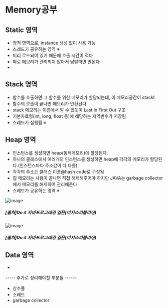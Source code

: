 Memory공부
=============
Static 영역
------------
- 정적 영역으로, instance 생성 없이 사용 가능
- 스레드가 공유하는 영역 ※
- 미리 로드되어 있기 때문에 호출 시간이 적다
- 따로 메모리가 관리되지 않아서 남발하면 안된다
- 


Stack 영역
------------
- 함수를 호출하면 그 함수를 위한 메모리가 할당되는데, 이 메모리공간이 stack!
- 함수의 호출이 끝나면 메모리가 반환된다
- stack 메모리는 이름에서 알 수 있듯이 Last in First Out 구조
- 기본자료형(int, long, float 등)에 해당하는 지역변수가 저장됨
- 스레드가 실행됨 ※


Heap 영역
-----------
- 인스턴스를 생성하면 heap(동적메모리)에 할당된다.
- 하나의 클래스에서 여러개의 인스턴스를 생성하면 heap에 각각의 메모리가 할당된다.(인스턴스마다 주소값이 다 다름)
- 각각의 주소는 클래스 이름@hash code로 구성됨
- 힙 메모리는 사용이 끝나면 직접 해제해주어야 하지만 JAVA는 garbage collector에서 메모리를 해제하여 관리해준다
- 스레드가 공유하는 영역 ※

![image](https://user-images.githubusercontent.com/77305070/114018184-eee6de00-98a7-11eb-8767-83bdaee01f4c.png)
##### [출처]Do it 자바프로그래밍 입문(이지스퍼블리싱)

![image](https://user-images.githubusercontent.com/77305070/114172507-b65f0700-9970-11eb-868e-0cf87eb2c7bf.png)
##### [출처]Do it 자바프로그래밍 입문(이지스퍼블리싱)

Data 영역
-----------
- 

----- 추가로 정리해야할 부분들 ------
- 상수풀
- 스레드
- garbage collector
